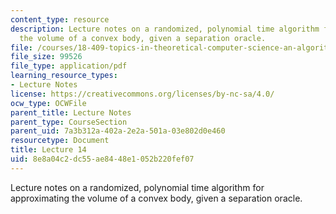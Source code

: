 ```yaml
---
content_type: resource
description: Lecture notes on a randomized, polynomial time algorithm for approximating
  the volume of a convex body, given a separation oracle.
file: /courses/18-409-topics-in-theoretical-computer-science-an-algorithmists-toolkit-fall-2009/8e8a04c2dc55ae8448e1052b220fef07_MIT18_409F09_scribe14.pdf
file_size: 99526
file_type: application/pdf
learning_resource_types:
- Lecture Notes
license: https://creativecommons.org/licenses/by-nc-sa/4.0/
ocw_type: OCWFile
parent_title: Lecture Notes
parent_type: CourseSection
parent_uid: 7a3b312a-402a-2e2a-501a-03e802d0e460
resourcetype: Document
title: Lecture 14
uid: 8e8a04c2-dc55-ae84-48e1-052b220fef07
---
```

Lecture notes on a randomized, polynomial time algorithm for approximating the volume of a convex body, given a separation oracle.